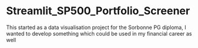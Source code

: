 # Streamlit_SP500_Portfolio_Screener
This started as a data visualisation project for the Sorbonne PG diploma, I wanted to develop something which could be used in my financial career as well
